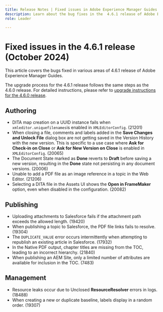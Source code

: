 ```yaml
---
title: Release Notes | Fixed issues in Adobe Experience Manager Guides 4.6.1 release
description: Learn about the bug fixes in the  4.6.1 release of Adobe Experience Manager Guides
role: Leader

---
```


# Fixed issues in the 4.6.1 release (October 2024)


This article covers the bugs fixed in various areas of 4.6.1 release of Adobe Experience Manager Guides.


The upgrade process for the 4.6.1 release follows the same steps as the 4.6.0 release. For detailed instructions, please refer to [upgrade instructions for the 4.6.0 release](../release-info/upgrade-instructions-4-6-0.md).

## Authoring

- DITA map creation on a UUID instance fails when `xmleditor.uniquefilenames`is enabled in `XMLEditorConfig`. (21201)
- When closing a file, comments and labels added in the **Save Changes and Unlock File** dialog box are not getting saved in the Version History with the new version. This is specific to a use case where **Ask for Check-in on Close** or **Ask for New Version on Close** is enabled in `XMLEditorConfig`. (20065) 
- The Document State marked as **Done** reverts to **Draft** before saving a new version, resulting in the **Done** state not persisting in any document versions. (20006)
- Unable to add a PDF file as an image reference in a topic in the Web Editor. (21206)
- Selecting a DITA file in the Assets UI shows the **Open in FrameMaker** option, even when disabled in the configuration. (20082)


## Publishing

- Uploading attachments to Salesforce fails if the attachment path exceeds the allowed length. (19420)
- When publishing a topic to Salesforce, the PDF file links fails to resolve. (19304)
- The `DUPLICATE_VALUE` error occurs intermittently when attempting to republish an existing article in Salesforce. (17932)
- In the Native PDF output, chapter titles are missing from the TOC, leading to an incorrect hierarchy. (21840)
- When publishing an AEM Site, only a limited number of attributes are available for inclusion in the TOC. (7483)

## Management

- Resource leaks occur due to Unclosed **ResourceResolver** errors in logs. (18488)
- When creating a new or duplicate baseline, labels display in a random order. (19307)









